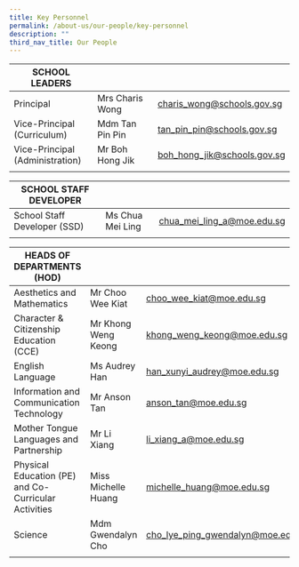 ```yaml
---
title: Key Personnel
permalink: /about-us/our-people/key-personnel
description: ""
third_nav_title: Our People
---
```

| SCHOOL LEADERS |  |  |
|---|---|---|
| Principal | Mrs Charis Wong | charis_wong@schools.gov.sg |
| Vice-Principal<br>(Curriculum) | Mdm Tan Pin Pin | tan_pin_pin@schools.gov.sg |
| Vice-Principal<br>(Administration) | Mr Boh Hong Jik | boh_hong_jik@schools.gov.sg |
| | |

| SCHOOL STAFF DEVELOPER |  |  |
|---|---|---|
| School Staff Developer (SSD) | Ms Chua Mei Ling | chua_mei_ling_a@moe.edu.sg |
| | |

| HEADS OF DEPARTMENTS (HOD) |  |  |
|---|---|---|
| Aesthetics and Mathematics | Mr Choo Wee Kiat | choo_wee_kiat@moe.edu.sg |
| Character & Citizenship Education (CCE) | Mr Khong Weng Keong | khong_weng_keong@moe.edu.sg |
| English Language | Ms Audrey Han | han_xunyi_audrey@moe.edu.sg |
| Information and Communication Technology | Mr Anson Tan | anson_tan@moe.edu.sg |
| Mother Tongue Languages and Partnership | Mr Li Xiang | li_xiang_a@moe.edu.sg |
| Physical Education (PE) and Co-Curricular Activities | Miss Michelle Huang | michelle_huang@moe.edu.sg |
| Science | Mdm Gwendalyn Cho | cho_lye_ping_gwendalyn@moe.edu.sg |
| | |